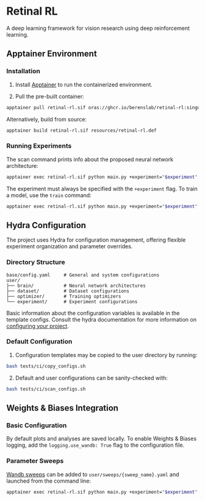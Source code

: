 # Retinal RL

A deep learning framework for vision research using deep reinforcement learning.

## Apptainer Environment

### Installation

1. Install [Apptainer](https://github.com/apptainer/apptainer/) to run the containerized environment.

2. Pull the pre-built container:
```bash
apptainer pull retinal-rl.sif oras://ghcr.io/berenslab/retinal-rl:singularity-image
```

Alternatively, build from source:
```bash
apptainer build retinal-rl.sif resources/retinal-rl.def
```

### Running Experiments

The scan command prints info about the proposed neural network architecture:
```bash
apptainer exec retinal-rl.sif python main.py +experiment="$experiment" command=scan
```
The experiment must always be specified with the `+experiment` flag. To train a
model, use the `train` command:
```bash
apptainer exec retinal-rl.sif python main.py +experiment="$experiment" command=train
```

## Hydra Configuration

The project uses Hydra for configuration management, offering flexible experiment organization and parameter overrides.

### Directory Structure

```
base/config.yaml     # General and system configurations
user/
├── brain/           # Neural network architectures
├── dataset/         # Dataset configurations
├── optimizer/       # Training optimizers
└── experiment/      # Experiment configurations
```

Basic information about the configuration variables is available in the template configs. Consult the hydra documentation for more information on [configuring your project](https://hydra.cc/docs/intro/).

### Default Configuration

1. Configuration templates may be copied to the user directory by running:
```bash
bash tests/ci/copy_configs.sh
```

2. Default and user configurations can be sanity-checked with:
```bash
bash tests/ci/scan_configs.sh
```

## Weights & Biases Integration

### Basic Configuration

By default plots and analyses are saved locally. To enable Weights & Biases logging, add the `logging.use_wandb: True` flag to the configuration file.

### Parameter Sweeps

[Wandb sweeps](https://docs.wandb.ai/guides/sweeps) can be added to
`user/sweeps/{sweep_name}.yaml` and launched from the command line:
```bash
apptainer exec retinal-rl.sif python main.py +experiment="$experiment" +sweep="$sweep" command=sweep
```
